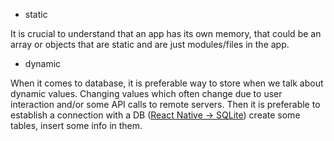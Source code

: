 - static

It is crucial to understand that an app has its own memory, that could be an array or objects that are static and are just modules/files in the app.

- dynamic

When it comes to database, it is preferable way to store when we talk about dynamic values. Changing values which often change due to user interaction and/or some API calls to remote servers.
Then it is preferable to establish a connection with a DB ([React Native -> SQLite](https://blog.logrocket.com/using-sqlite-react-native/)) create some tables, insert some info in them.